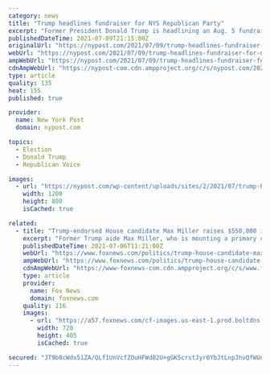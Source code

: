```yaml
---
category: news
title: "Trump headlines fundraiser for NYS Republican Party"
excerpt: "Former President Donald Trump is headlining an Aug. 5 fundraiser for the New York State Republican Party. The ticket asking price is $1,000 to attend the reception, $5,000 for the reception and a Trump photo op and $25,"
publishedDateTime: 2021-07-09T21:15:00Z
originalUrl: "https://nypost.com/2021/07/09/trump-headlines-fundraiser-for-nys-republican-party/"
webUrl: "https://nypost.com/2021/07/09/trump-headlines-fundraiser-for-nys-republican-party/"
ampWebUrl: "https://nypost.com/2021/07/09/trump-headlines-fundraiser-for-nys-republican-party/amp/"
cdnAmpWebUrl: "https://nypost-com.cdn.ampproject.org/c/s/nypost.com/2021/07/09/trump-headlines-fundraiser-for-nys-republican-party/amp/"
type: article
quality: 135
heat: 155
published: true

provider:
  name: New York Post
  domain: nypost.com

topics:
  - Election
  - Donald Trump
  - Republican Voice

images:
  - url: "https://nypost.com/wp-content/uploads/sites/2/2021/07/trump-headling-republican-fundraiser-03.jpg?quality=90&strip=all&w=1200"
    width: 1200
    height: 800
    isCached: true

related:
  - title: "Trump-endorsed House candidate Max Miller raises $550,000 in second quarter between campaign and victory fund"
    excerpt: "Former Trump aide Max Miller, who is mounting a primary challenge to Rep. Anthony Gonzalez, raised more than $550,000 in the second quarter of 2021, his campaign told Fox News."
    publishedDateTime: 2021-07-06T11:21:00Z
    webUrl: "https://www.foxnews.com/politics/trump-house-candidate-max-miller-raises-550000"
    ampWebUrl: "https://www.foxnews.com/politics/trump-house-candidate-max-miller-raises-550000.amp"
    cdnAmpWebUrl: "https://www-foxnews-com.cdn.ampproject.org/c/s/www.foxnews.com/politics/trump-house-candidate-max-miller-raises-550000.amp"
    type: article
    provider:
      name: Fox News
      domain: foxnews.com
    quality: 116
    images:
      - url: "https://a57.foxnews.com/cf-images.us-east-1.prod.boltdns.net/v1/static/694940094001/88376ef7-5b29-4486-87a8-20fec2672c8d/47252811-a31f-4063-a1a2-be20407f7b37/1280x720/match/720/405/image.jpg?ve=1&tl=1"
        width: 720
        height: 405
        isCached: true

secured: "JT9b0cWdx51ZA/QLf1UnVcfZOuHFWdB2U+gGK5crstJyr0YbJtLnpJhvQfWUn2A5Qudc/jfeYSlcllVwlEVCtbIfJjxBJ8TCzXoEqrFMFb8FwzzSaR0BFE7HdN93NvSmZz+BJx5JZS4y0gm9Ng3OUY/MfO6wo6Pa2LadV/0/vU6PMivuWdeY6zXJdF8vyerdYLqnMJ6GMySSMAzugN9e1+Da0miyAMyd8XihsYGKCMV1LDmp7/WdutVjc+/j5+Lvt//oKm02giX/4Y7MLwS/WznmgYbgWn2XNLyfzQ1bnzcjTzUWueMWUaxUIfdXBoJ0Y4rilynNNm7JLFNQHkMSPXzNq6ak/hrU/Pvj4tysGp4=;8gUS3pArAOLsJwtKk3NRYw=="
---
```


